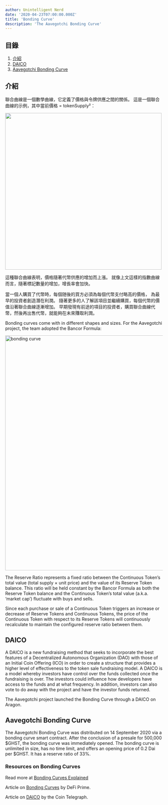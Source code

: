 ```yaml
---
author: Unintelligent Nerd
date: '2020-04-23T07:00:00.000Z'
title: 'Bonding Curve'
description: 'The Aavegotchi Bonding Curve'
---
```


## 目錄
1. <a href=#introduction>介紹</a>
2. <a href=#daico>DAICO</a>
3. <a href=#aavegotchi-bonding-curve>Aavegotchi Bonding Curve</a>

## 介紹

聯合曲線是一個數學曲線，它定義了價格與令牌供應之間的關係。 這是一個聯合曲線的示例，其中當前價格 = tokenSupply²：

<p><img class="curve" src="/curve/bonding-curve.jpeg" width = "500" />

這種聯合曲線表明，價格隨著代幣供應的增加而上漲。 就像上文這樣的指數曲線而言，隨著標記數量的增加，增長率會加快。

當一個人購買了代幣時，每個随後的買方必須為每個代幣支付略高的價格， 為最早的投資者創造潛在利潤。 隨著更多的人了解該項目並繼續購買，每個代幣的價值沿著聯合曲線逐漸增加。 早期發現有前途的項目的投資者，購買聯合曲線代幣，然後再出售代幣，就能夠在未來賺取利潤。

Bonding curves come with in different shapes and sizes. For the Aavegotchi project, the team adopted the Bancor Formula:

<img src = "/curve/reserve-ratio.png" alt = "bonding curve" width = "750" />

The Reserve Ratio represents a fixed ratio between the Continuous Token’s total value (total supply × unit price) and the value of its Reserve Token balance. This ratio will be held constant by the Bancor Formula as both the Reserve Token balance and the Continuous Token’s total value (a.k.a. ‘market cap’) fluctuate with buys and sells.

Since each purchase or sale of a Continuous Token triggers an increase or decrease of Reserve Tokens and Continuous Tokens, the price of the Continuous Token with respect to its Reserve Tokens will continuously recalculate to maintain the configured reserve ratio between them.

## DAICO
A DAICO is a new fundraising method that seeks to incorporate the best features of a Decentralized Autonomous Organization (DAO) with those of an Initial Coin Offering (ICO) in order to create a structure that provides a higher level of effectiveness to the token sale fundraising model. A DAICO is a model whereby investors have control over the funds collected once the fundraising is over. The investors could influence how developers have access to the funds and at what frequency. In addition, investors can also vote to do away with the project and have the investor funds returned.

The Aavegotchi project launched the Bonding Curve through a DAICO on Aragon.

## Aavegotchi Bonding Curve
The Aavegotchi Bonding Curve was distributed on 14 September 2020 via a bonding curve smart contract. After the conclusion of a presale for 500,000 $GHST, the bonding curve was immediately opened. The bonding curve is unlimited in size, has no time limit, and offers an opening price of 0.2 Dai per $GHST. It has a reserve ratio of 33%.

### Resources on Bonding Curves

Read more at [Bonding Curves Explained](https://yos.io/2018/11/10/bonding-curves/)

Article on [Bonding Curves](https://defiprime.com/bonding-curve-explained) by DeFi Prime.

Article on [DAICO](https://cointelegraph.com/explained/what-is-a-daico-explained) by the Coin Telegraph.